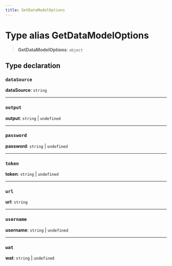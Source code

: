 ```yaml
---
title: GetDataModelOptions
---
```


# Type alias GetDataModelOptions

> **GetDataModelOptions**: `object`

## Type declaration

### `dataSource`

**dataSource**: `string`

***

### `output`

**output**: `string` \| `undefined`

***

### `password`

**password**: `string` \| `undefined`

***

### `token`

**token**: `string` \| `undefined`

***

### `url`

**url**: `string`

***

### `username`

**username**: `string` \| `undefined`

***

### `wat`

**wat**: `string` \| `undefined`
